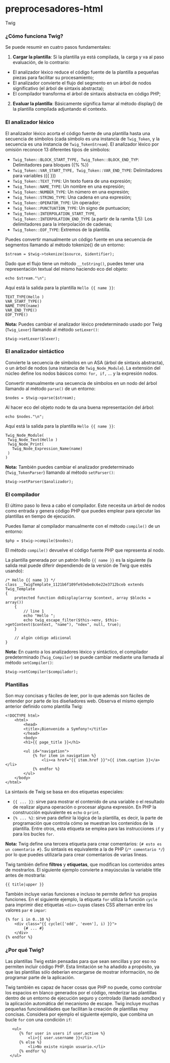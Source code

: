 # preprocesadores-html
Twig















































### ¿Cómo funciona Twig?

Se puede resumir en cuatro pasos fundamentales:

1. **Cargar la plantilla**: Si la plantilla ya está compilada, la carga y va al paso evaluación, de lo contrario:
  * El analizador léxico reduce el código fuente de la plantilla a pequeñas piezas para facilitar su procesamiento;
  * El analizador convierte el flujo del segmento en un árbol de nodos significativo (el árbol de sintaxis        abstracta);
  * El compilador transforma el árbol de sintaxis abstracta en código PHP;
2. **Evaluar la plantilla**: Básicamente significa llamar al método display() de la plantilla compilada adjuntando el contexto.

### El analizador léxico

El analizador léxico acorta el código fuente de una plantilla hasta una secuencia de símbolos (cada símbolo es una instancia de `Twig_Token`, y la secuencia es una instancia de `Twig_TokenStream`). El analizador léxico por omisión reconoce 13 diferentes tipos de símbolos:

* `Twig_Token::BLOCK_START_TYPE, Twig_Token::BLOCK_END_TYP`: Delimitadores para bloques ({% %})
* `Twig_Token::VAR_START_TYPE, Twig_Token::VAR_END_TYPE`: Delimitadores para variables ({{ }})
* `Twig_Token::TEXT_TYPE`: Un texto fuera de una expresión;
* `Twig_Token::NAME_TYPE`: Un nombre en una expresión;
* `Twig_Token::NUMBER_TYPE`: Un número en una expresión;
* `Twig_Token::STRING_TYPE`: Una cadena en una expresión;
* `Twig_Token::OPERATOR_TYPE`: Un operador;
* `Twig_Token::PUNCTUATION_TYPE`: Un signo de puntuacion;
* `Twig_Token::INTERPOLATION_START_TYPE`, `Twig_Token::INTERPOLATION_END_TYPE` (a partir de la ramita 1,5):
  Los delimitadores para la interpolación de cadenas;
* `Twig_Token::EOF_TYPE`: Extremos de la plantilla.

Puedes convertir manualmente un código fuente en una secuencia de segmentos llamando al método tokenize() de un entorno:
```
$stream = $twig->tokenize($source, $identifier);
```
Dado que el flujo tiene un método `__toString()`, puedes tener una representación textual del mismo haciendo eco del objeto:
```
echo $stream."\n";
```
Aquí está la salida para la plantilla `Hello {{ name }}`:
```
TEXT_TYPE(Hello )
VAR_START_TYPE()
NAME_TYPE(name)
VAR_END_TYPE()
EOF_TYPE()
```
**Nota:**
Puedes cambiar el analizador léxico predeterminado usado por Twig (`Twig_Lexer`) llamando al método `setLexer()`:
```
$twig->setLexer($lexer);
```

### El analizador sintáctico

Convierte la secuencia de símbolos en un ASA (árbol de sintaxis abstracta), o un árbol de nodos (una instancia de `Twig_Node_Module`). La extensión del núcleo define los nodos básicos como: `for, if,` ... y la expresión nodos.

 Convertir manualmente una secuencia de símbolos en un nodo del árbol llamando al método `parse()` de un entorno:
 ```
 $nodes = $twig->parse($stream);
 ```
 Al hacer eco del objeto nodo te da una buena representación del árbol:
 ```
 echo $nodes."\n";
 ```
 Aquí está la salida para la plantilla `Hello {{ name }}`:
 ```
 Twig_Node_Module(
  Twig_Node_Text(Hello )
  Twig_Node_Print(
    Twig_Node_Expression_Name(name)
  )
)
```
**Nota:**
También puedes cambiar el analizador predeterminado (`Twig_TokenParser`) llamando al método `setParser()`:
```
$twig->setParser($analizador);
```

### El compilador

El último paso lo lleva a cabo el compilador. Este necesita un árbol de nodos como entrada y genera código PHP que puedes emplear para ejecutar las plantillas en tiempo de ejecución.

Puedes llamar al compilador manualmente con el método `compile()` de un entorno:
```
$php = $twig->compile($nodes);
```
El método `compile()` devuelve el código fuente PHP que representa al nodo.

La plantilla generada por un patrón Hello `{{ name }}` es la siguiente (la salida real puede diferir dependiendo de la versión de Twig que estés usando):
```
/* Hello {{ name }} */
class __TwigTemplate_1121b6f109fe93ebe8c6e22e3712bceb extends Twig_Template
{
    protected function doDisplay(array $context, array $blocks = array())
    {
        // line 1
        echo "Hello ";
        echo twig_escape_filter($this->env, $this->getContext($context, "name"), "ndex", null, true);
    }

    // algún código adicional
}
```
**Nota:**
En cuanto a los analizadores léxico y sintáctico, el compilador predeterminado (`Twig_Compiler`) se puede cambiar mediante una llamada al método `setCompiler()`:
```
$twig->setCompiler($compilador);
```

### Plantillas 

Son muy concisas y fáciles de leer, por lo que además son fáciles de entender por parte de los diseñadores web. Observa el mismo ejemplo anterior definido como plantilla Twig:
```
<!DOCTYPE html>
    <html>
        <head>
        <title>¡Bienvenido a Symfony!</title>
        </head>
        <body>
        <h1>{{ page_title }}</h1>
 
        <ul id="navigation">
            {% for item in navigation %}
                <li><a href="{{ item.href }}">{{ item.caption }}</a></li>
            {% endfor %}
        </ul>
    </body>
</html>
```
La sintaxis de Twig se basa en dos etiquetas especiales:
* `{{ ... }}`: sirve para mostrar el contenido de una variable o el resultado de realizar alguna operación o procesar alguna expresión. En PHP la construcción equivalente es `echo` o `print`.
* `{% ... %}`: sirve para definir la lógica de la plantilla, es decir, la parte de programación que controla cómo se muestran los contenidos de la plantilla. Entre otros, esta etiqueta se emplea para las instrucciones `if` y para los bucles `for`.

**Nota:**
Twig define una tercera etiqueta para crear comentarios: `{# esto es un comentario #}`. Su sintaxis es equivalente a la de PHP (`/* comentario */`) por lo que puedes utilizarla para crear comentarios de varias líneas.

Twig también define **filtros** y **etiquetas**, que modifican los contenidos antes de mostrarlos. El siguiente ejemplo convierte a mayúsculas la variable title antes de mostrarla:
```
{{ title|upper }}
```
También incluye varias funciones e incluso te permite definir tus propias funciones. En el siguiente ejemplo, la etiqueta `for` utiliza la función `cycle` para imprimir diez etiquetas `<div>` cuyas clases CSS alternan entre los valores `par` e `impar`:
```
{% for i in 0..10 %}
    <div class="{{ cycle(['odd', 'even'], i) }}">
        {# ... #}
    </div>
{% endfor %}
```

### ¿Por qué Twig?

Las plantillas Twig están pensadas para que sean sencillas y por eso no permiten incluir código PHP. Esta limitación se ha añadido a propósito, ya que las plantillas sólo deberían encargarse de mostrar información, no de programar parte de la aplicación.

Twig también es capaz de hacer cosas que PHP no puede, como controlar los espacios en blanco generados por el código, renderizar las plantillas dentro de un entorno de ejecución seguro y controlado (llamado *sandbox*) y la aplicación automática del mecanismo de escape. Twig incluye muchas pequeñas funcionalidades que facilitan la creación de plantillas muy concisas. Considera por ejemplo el siguiente ejemplo, que combina un bucle `for` con una condición `if`:
```
   <ul>
      {% for user in users if user.active %}
          <li>{{ user.username }}</li>
      {% else %}
          <li>No existe ningún usuario.</li>
      {% endfor %}
  </ul>
```
